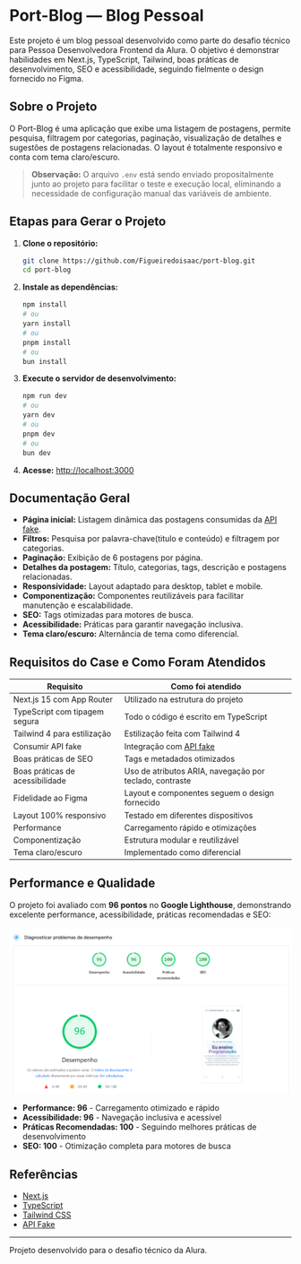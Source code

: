 # Port-Blog — Blog Pessoal

Este projeto é um blog pessoal desenvolvido como parte do desafio técnico para Pessoa Desenvolvedora Frontend da Alura. O objetivo é demonstrar habilidades em Next.js, TypeScript, Tailwind, boas práticas de desenvolvimento, SEO e acessibilidade, seguindo fielmente o design fornecido no Figma.
## Sobre o Projeto

O Port-Blog é uma aplicação que exibe uma listagem de postagens, permite pesquisa, filtragem por categorias, paginação, visualização de detalhes e sugestões de postagens relacionadas. O layout é totalmente responsivo e conta com tema claro/escuro.

> **Observação:** O arquivo `.env` está sendo enviado propositalmente junto ao projeto para facilitar o teste e execução local, eliminando a necessidade de configuração manual das variáveis de ambiente.
## Etapas para Gerar o Projeto

1. **Clone o repositório:**
	```bash
	git clone https://github.com/Figueiredoisaac/port-blog.git
	cd port-blog
	```
2. **Instale as dependências:**
	```bash
	npm install
	# ou
	yarn install
	# ou
	pnpm install
	# ou
	bun install
	```
3. **Execute o servidor de desenvolvimento:**
	```bash
	npm run dev
	# ou
	yarn dev
	# ou
	pnpm dev
	# ou
	bun dev
	```
4. **Acesse:** [http://localhost:3000](http://localhost:3000)
## Documentação Geral

- **Página inicial:** Listagem dinâmica das postagens consumidas da [API fake](https://nextjs-alura-teste.vercel.app/).
- **Filtros:** Pesquisa por palavra-chave(titulo e conteúdo) e filtragem por categorias.
- **Paginação:** Exibição de 6 postagens por página.
- **Detalhes da postagem:** Título, categorias, tags, descrição e postagens relacionadas.
- **Responsividade:** Layout adaptado para desktop, tablet e mobile.
- **Componentização:** Componentes reutilizáveis para facilitar manutenção e escalabilidade.
- **SEO:** Tags otimizadas para motores de busca.
- **Acessibilidade:** Práticas para garantir navegação inclusiva.
- **Tema claro/escuro:** Alternância de tema como diferencial.

## Requisitos do Case e Como Foram Atendidos

| Requisito | Como foi atendido |
|-----------|-------------------|
| Next.js 15 com App Router | Utilizado na estrutura do projeto |
| TypeScript com tipagem segura | Todo o código é escrito em TypeScript |
| Tailwind 4 para estilização | Estilização feita com Tailwind 4 |
| Consumir API fake | Integração com [API fake](https://nextjs-alura-teste.vercel.app/) |
| Boas práticas de SEO | Tags e metadados otimizados |
| Boas práticas de acessibilidade | Uso de atributos ARIA, navegação por teclado, contraste |
| Fidelidade ao Figma | Layout e componentes seguem o design fornecido |
| Layout 100% responsivo | Testado em diferentes dispositivos |
| Performance | Carregamento rápido e otimizações |
| Componentização | Estrutura modular e reutilizável |
| Tema claro/escuro | Implementado como diferencial |

## Performance e Qualidade

O projeto foi avaliado com **96 pontos** no **Google Lighthouse**, demonstrando excelente performance, acessibilidade, práticas recomendadas e SEO:

![Lighthouse Performance Results](public\diagnostic.png)

- **Performance: 96** - Carregamento otimizado e rápido
- **Acessibilidade: 96** - Navegação inclusiva e acessível
- **Práticas Recomendadas: 100** - Seguindo melhores práticas de desenvolvimento
- **SEO: 100** - Otimização completa para motores de busca

## Referências

- [Next.js](https://nextjs.org/docs)
- [TypeScript](https://www.typescriptlang.org/)
- [Tailwind CSS](https://tailwindcss.com/)
- [API Fake](https://nextjs-alura-teste.vercel.app/)

---
Projeto desenvolvido para o desafio técnico da Alura.

